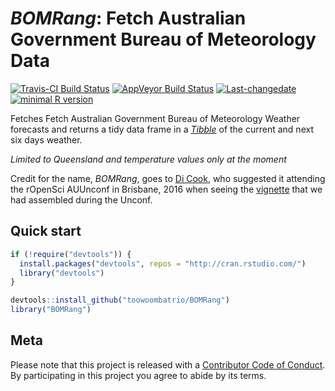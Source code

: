 
<!-- README.md is generated from README.Rmd. Please edit that file -->
*BOMRang*: Fetch Australian Government Bureau of Meteorology Data
=================================================================

[![Travis-CI Build Status](https://travis-ci.org/ToowoombaTrio/BOMRang.svg?branch=master)](https://travis-ci.org/ToowoombaTrio/BOMRang) [![AppVeyor Build Status](https://ci.appveyor.com/api/projects/status/github/ToowoombaTrio/BOMRang?branch=master&svg=true)](https://ci.appveyor.com/project/ToowoombaTrio/BOMRang) [![Last-changedate](https://img.shields.io/badge/last%20change-2017--05--03-brightgreen.svg)](https://github.com/toowoombatrio/BOMRang/commits/master) [![minimal R version](https://img.shields.io/badge/R%3E%3D-3.4.0-brightgreen.svg)](https://cran.r-project.org/)

Fetches Fetch Australian Government Bureau of Meteorology Weather forecasts and returns a tidy data frame in a [*Tibble*](http://tibble.tidyverse.org) of the current and next six days weather.

*Limited to Queensland and temperature values only at the moment*

Credit for the name, *BOMRang*, goes to [Di Cook](http://dicook.github.io), who suggested it attending the rOpenSci AUUnconf in Brisbane, 2016 when seeing the [vignette](https://github.com/saundersk1/auunconf16/blob/master/Vignette_BoM.pdf) that we had assembled during the Unconf.

Quick start
-----------

``` r
if (!require("devtools")) {
  install.packages("devtools", repos = "http://cran.rstudio.com/") 
  library("devtools")
}

devtools::install_github("toowoombatrio/BOMRang")
library("BOMRang")
```

Meta
----

Please note that this project is released with a [Contributor Code of Conduct](CONDUCT.md). By participating in this project you agree to abide by its terms.
